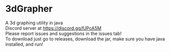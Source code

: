 # 3dGrapher
A 3d graphing utility in java<br />
Discord server at https://discord.gg/fJPcA5M<br />
Please report issues and suggestions in the issues tab!<br />
To download just go to releases, download the jar, make sure you have java installed, and run!<br />
